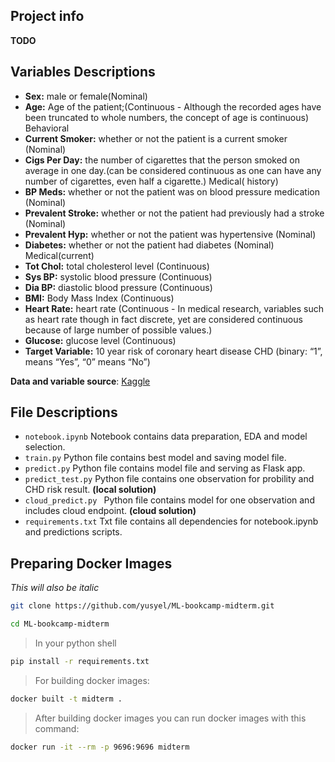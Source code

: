 ## Project info 
**TODO**

## Variables Descriptions

 * **Sex:** male or female(Nominal)
* **Age:** Age of the patient;(Continuous - Although the recorded ages have been truncated to whole numbers, the concept of age is continuous)
Behavioral
* **Current Smoker:** whether or not the patient is a current smoker (Nominal)
* **Cigs Per Day:** the number of cigarettes that the person smoked on average in one day.(can be considered continuous as one can have any number of cigarettes, even half a cigarette.)
Medical( history)
* **BP Meds:** whether or not the patient was on blood pressure medication (Nominal)
* **Prevalent Stroke:** whether or not the patient had previously had a stroke (Nominal)
* **Prevalent Hyp:** whether or not the patient was hypertensive (Nominal)
* **Diabetes:** whether or not the patient had diabetes (Nominal)
Medical(current)
* **Tot Chol:** total cholesterol level (Continuous)
* **Sys BP:** systolic blood pressure (Continuous)
* **Dia BP:** diastolic blood pressure (Continuous)
* **BMI:** Body Mass Index (Continuous)
* **Heart Rate:** heart rate (Continuous - In medical research, variables such as heart rate though in fact discrete, yet are considered continuous because of large number of possible values.)
* **Glucose:** glucose level (Continuous)
* **Target Variable:** 10 year risk of coronary heart disease CHD (binary: “1”, means “Yes”, “0” means “No”)


**Data and variable source**:  [Kaggle](https://www.kaggle.com/dileep070/heart-disease-prediction-using-logistic-regression)



## File Descriptions

* `notebook.ipynb`  Notebook contains data  preparation, EDA and model selection.
* `train.py` Python file contains best model and saving model file. 
* `predict.py` Python file contains model file and serving as Flask app.
* `predict_test.py` Python file contains one observation for probility and CHD risk result. **(local solution)**
* `cloud_predict.py ` Python file contains model for one observation and includes cloud endpoint. **(cloud solution)**
* `requirements.txt` Txt file contains all dependencies  for notebook.ipynb and predictions scripts. 


## Preparing Docker Images



_This will also be italic_

```bash
git clone https://github.com/yusyel/ML-bookcamp-midterm.git
```


```bash
cd ML-bookcamp-midterm
```

> In your python shell
```bash
pip install -r requirements.txt
```

> For building docker images:
```bash
docker built -t midterm .
```
> After building docker images you can run docker images with this command:

```bash
docker run -it --rm -p 9696:9696 midterm
```